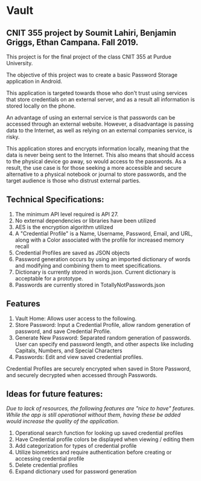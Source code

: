 # Vault
## CNIT 355 project by Soumit Lahiri, Benjamin Griggs, Ethan Campana. Fall 2019. 



This project is for the final project of the class CNIT 355 at Purdue University.

The objective of this project was to create a basic Password Storage application in Android. 

This application is targeted towards those who don't trust using services that store credentials on an external server, and as a result all information is stored locally on the phone.

An advantage of using an external service is that passwords can be accessed through an external website. However, a disadvantage is passing data to the Internet, as well as relying on an external companies service, is risky.

This application stores and encrypts information locally, meaning that the data is never being sent to the Internet. This also means that should access to the physical device go away, so would access to the passwords. As a result, the use case is for those seeking a more accessible and secure alternative to a physical notebook or journal to store passwords, and the target audience is those who distrust external parties. 

## Technical Specifications: 
1) The minimum API level required is API 27.
2) No external dependencies or libraries have been utilized 
3) AES is the encryption algorithm utilized
4) A "Credential Profile" is a Name, Username, Password, Email, and URL, along with a Color associated with the profile for increased memory recall
5) Credential Profiles are saved as JSON objects
6) Password generation occurs by using an imported dictionary of words and modifying and combining them to meet specifications. 
7) Dictionary is currently stored in words.json. Current dictionary is acceptable for a prototype. 
8) Passwords are currently stored in TotallyNotPasswords.json


## Features
1) Vault Home: Allows user access to the following. 
2) Store Password: 
Input a Credential Profile, allow random generation of password, and save Credential Profile. 
3) Generate New Password:
Separated random generation of passwords. User can specify end password length, and other aspects like including Capitals, Numbers, and Special Characters
4) Passwords: 
Edit and view saved credential profiles. 

Credential Profiles are securely encrypted when saved in Store Password, and securely decrypted when accessed through Passwords. 





## Ideas for future features:
*Due to lack of resources, the following features are "nice to have" features. While the app is still operational without them, having these be added would increase the quality of the application.*

1) Operational search function for looking up saved credential profiles
2) Have Credential profile colors be displayed when viewing / editing them 
3) Add categorization for types of credential profile
4) Utilize biometrics and require authentication before creating or accessing credential profile
5) Delete credential profiles
6) Expand dictionary used for password generation

